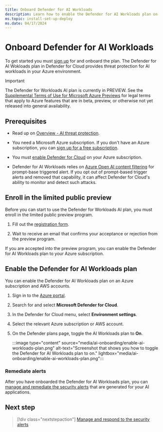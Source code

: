 ```yaml
---
title: Onboard Defender for AI Workloads
description: Learn how to enable the Defender for AI Workloads plan on your Azure subscription for Microsoft Defender for Cloud.
ms.topic: install-set-up-deploy
ms.date: 04/17/2024
---
```


# Onboard Defender for AI Workloads

To get started you must [sign up](https://aka.ms/D4AI/PublicPreviewAccess) for and onboard the plan. The Defender for AI Wokloads plan in Defender for Cloud provides threat protection for AI workloads in your Azure environment. 

> [!IMPORTANT]
> The Defender for Workloads AI plan is currently in PREVIEW.
> See the [Supplemental Terms of Use for Microsoft Azure Previews](https://azure.microsoft.com/support/legal/preview-supplemental-terms/) for legal terms that apply to Azure features that are in beta, preview, or otherwise not yet released into general availability.

## Prerequisites

- Read up on [Overview - AI threat protection](ai-threat-protection.md).

- You need a Microsoft Azure subscription. If you don't have an Azure subscription, you can [sign up for a free subscription](https://azure.microsoft.com/pricing/free-trial/).

- You must [enable Defender for Cloud](get-started.md#enable-defender-for-cloud-on-your-azure-subscription) on your Azure subscription.

- Defender for AI Workloads relies on [Azure Open AI content filtering](../ai-services/openai/concepts/content-filter.md) for prompt-base triggered alert. If you opt out of prompt-based trigger alerts and removed that capability, it can affect Defender for Cloud's ability to monitor and detect such attacks.

## Enroll in the limited public preview

Before you can start to use the Defender for Workloads AI plan, you must enroll in the limited public preview program.

1. Fill out the [registration form](https://aka.ms/D4AI/PublicPreviewAccess).

1. Wait to receive an email that confirms your acceptance or rejection from the preview program.

If you are accepted into the preview program, you can enable the Defender for AI Workloads plan to your Azure subscription.

## Enable the Defender for AI Workloads plan

You can enable the Defender for AI Workloads plan on an Azure subscription and AWS accounts.

1. Sign in to the [Azure portal](https://portal.azure.com).

1. Search for and select **Microsoft Defender for Cloud**.

1. In the Defender for Cloud menu, select **Environment settings**.

1. Select the relevant Azure subscription or AWS account.

1. On the Defender plans page, toggle the AI Workloads plan to **On**.

    :::image type="content" source="media/ai-onboarding/enable-ai-workloads-plan.png" alt-text="Screenshot that shows you how to toggle the Defender for AI Workloads plan to on." lightbox="media/ai-onboarding/enable-ai-workloads-plan.png":::

### Remediate alerts

After you have onboarded the Defender for AI Workloads plan, you can [manage and remediate the security alerts](managing-and-responding-alerts.md) that are generated for your AI applications.

## Next step

> [!div class="nextstepaction"]
> [Manage and respond to the security alerts](managing-and-responding-alerts.md)
